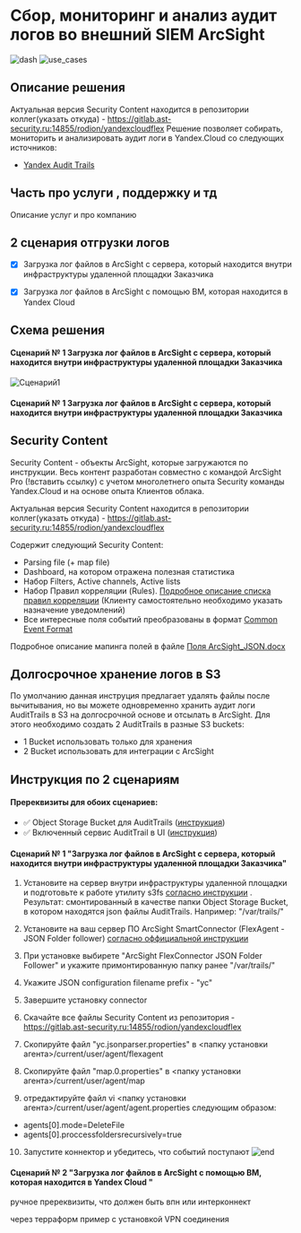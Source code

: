 # Сбор, мониторинг и анализ аудит логов во внешний SIEM ArcSight
![dash](https://user-images.githubusercontent.com/85429798/128209194-bc4eb274-1b97-4271-a712-e00a5f3f9b84.png)
![use_cases](https://user-images.githubusercontent.com/85429798/128209212-a705f950-4eea-4305-8f21-decfc2ab7af0.png)




## Описание решения
Актуальная версия Security Content находится в репозитории коллег(указать откуда) - https://gitlab.ast-security.ru:14855/rodion/yandexcloudflex
Решение позволяет собирать, мониторить и анализировать аудит логи в Yandex.Cloud со следующих источников:
- [Yandex Audit Trails](https://cloud.yandex.ru/docs/audit-trails/)

## Часть про услуги , поддержку и тд
Описание услуг и про компанию

## 2 сценария отгрузки логов
- [x] Загрузка лог файлов в ArcSight с сервера, который находится внутри инфраструктуры удаленной площадки Заказчика

- [x] Загрузка лог файлов в ArcSight с помощью ВМ, которая находится в Yandex Cloud 


## Схема решения
#### Сценарий № 1 Загрузка лог файлов в ArcSight с сервера, который находится внутри инфраструктуры удаленной площадки Заказчика
![Сценарий1](https://user-images.githubusercontent.com/85429798/128193658-da11bd41-95d8-4aa6-95cc-2ead40bbfec3.png)

#### Сценарий № 1 Загрузка лог файлов в ArcSight с сервера, который находится внутри инфраструктуры удаленной площадки Заказчика



## Security Content
Security Content - объекты ArcSight, которые загружаются по инструкции. Весь контент разработан совместно с командой ArcSight Pro (!вставить ссылку) с учетом многолетнего опыта Security команды Yandex.Cloud и на основе опыта Клиентов облака.

Актуальная версия Security Content находится в репозитории коллег(указать откуда) - https://gitlab.ast-security.ru:14855/rodion/yandexcloudflex

Содержит следующий Security Content:
- Parsing file (+ map file)
- Dashboard, на котором отражена полезная статистика
- Набор Filters, Active channels, Active lists
- Набор Правил корреляции (Rules). [Подробное описание списка правил корреляции](https://github.com/yandex-cloud/yc-solution-library-for-security/blob/master/auditlogs/export-auditlogs-to-ArcSight/Use-cases.docx) (Клиенту самостоятельно необходимо указать назначение уведомлений)
- Все интересные поля событий преобразованы в формат [Common Event Format](https://community.microfocus.com/cyberres/productdocs/w/connector-documentation/38809/arcsight-common-event-format-cef-implementation-standard)

Подробное описание мапинга полей в файле [Поля ArcSight_JSON.docx](https://gitlab.ast-security.ru:14855/rodion/yandexcloudflex/blob/master/Поля%20ArcSight_JSON.docx)

## Долгосрочное хранение логов в S3
По умолчанию данная инструция предлагает удалять файлы после вычитывания, но вы можете одновременно хранить аудит логи AuditTrails в S3 на долгосрочной основе и отсылать в ArcSight.
Для этого необходимо создать 2 AuditTrails в разные S3 buckets:
- 1 Bucket использовать только для хранения 
- 2 Bucket использовать для интеграции с ArcSight 

## Инструкция по 2 сценариям
#### Пререквизиты для обоих сценариев:
- :white_check_mark: Object Storage Bucket для AuditTrails ([инструкция](https://cloud.yandex.ru/docs/storage/quickstart))
- :white_check_mark: Включенный сервис AuditTrail в UI ([инструкция](https://cloud.yandex.ru/docs/audit-trails/quickstart))

#### Сценарий № 1 "Загрузка лог файлов в  ArcSight с сервера, который находится внутри инфраструктуры удаленной площадки Заказчика"
1) Установите на сервер внутри инфраструктуры удаленной площадки и подготовьте к работе утилиту s3fs [согласно инструкции](https://cloud.yandex.ru/docs/storage/tools/s3fs) . Результат: смонтированный в качестве папки Object Storage Bucket, в котором находятся json файлы AuditTrails. Например: "/var/trails/"

2) Установите на ваш сервер ПО ArcSight SmartConnector (FlexAgent - JSON Folder follower) [согласно оффициальной инструкции](https://www.microfocus.com/documentation/arcsight/arcsight-smartconnectors/AS_smartconn_install/)

3) При установке выбирете "ArcSight FlexConnector JSON Folder Follower" и укажите примонтированную папку ранее "/var/trails/"

4) Укажите JSON configuration filename prefix - "yc"

5) Завершите установку connector 

6) Скачайте все файлы Security Content из репозитория - https://gitlab.ast-security.ru:14855/rodion/yandexcloudflex

7) Скопируйте файл "yc.jsonparser.properties" в <папку установки агента>/current/user/agent/flexagent

8) Скопируйте файл "map.0.properties" в <папку установки агента>/current/user/agent/map

9) отредактируйте файл vi <папку установки агента>/current/user/agent/agent.properties следующим образом:
- agents[0].mode=DeleteFile 
- agents[0].proccessfoldersrecursively=true 

10) Запустите коннектор и убедитесь, что событий поступают
![end](https://user-images.githubusercontent.com/85429798/128209247-c1582fc9-ea2a-4908-9c95-618ac1a097ee.png)




#### Сценарий № 2 "Загрузка лог файлов в  ArcSight с помощью ВМ, которая находится в Yandex Cloud "

ручное 
пререквизиты, что должен быть впн или интерконнект


через терраформ пример с установкой VPN соединения










